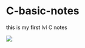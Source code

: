 # C-basic-notes
this is my first lvl C notes 

![](https://api.visitorbadge.io/api/VisitorHit?user=Shadow-ranger01&repo=github-visitors-badge&countColor=%237B1E7A)
